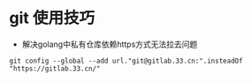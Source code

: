 # git 使用技巧

* 解决golang中私有仓库依赖https方式无法拉去问题

```
git config --global --add url."git@gitlab.33.cn:".insteadOf "https://gitlab.33.cn/"
```

